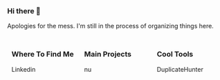 ### Hi there 👋

Apologies for the mess. I'm still in the process of organizing things here.

<div style="display: flex; justify-content: space-between;">

  <div style="flex: 1; margin: 10px;">
    <!-- Content for the first column -->
    <h3>Where To Find Me</h3>
    <p href="linkedin.com/in/enzoisotton/?locale=en_US">Linkedin</p>
  </div>

  <div style="flex: 1; margin: 10px;">
    <!-- Content for the second column -->
    <h3>Main Projects</h3>
    <p>nu</p>
  </div>

  <div style="flex: 1; margin: 10px;">
    <!-- Content for the third column -->
    <h3>Cool Tools</h3>
    <p href="https://github.com/Isotton1/DuplicateHunter">DuplicateHunter</p>
  </div>

</div>
<!--
**Isotton1/Isotton1** is a ✨ _special_ ✨ repository because its `README.md` (this file) appears on your GitHub profile.

Here are some ideas to get you started:

- 🔭 I’m currently working on ...
- 🌱 I’m currently learning ...
- 👯 I’m looking to collaborate on ...
- 🤔 I’m looking for help with ...
- 💬 Ask me about ...
- 📫 How to reach me: ...
- 😄 Pronouns: ...
- ⚡ Fun fact: ...
-->

